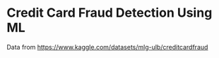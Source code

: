 # Credit Card Fraud Detection Using ML

Data from https://www.kaggle.com/datasets/mlg-ulb/creditcardfraud
